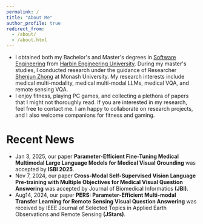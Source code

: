 ```yaml
---
permalink: /
title: "About Me"
author_profile: true
redirect_from: 
  - /about/
  - /about.html
---
```

- I obtained both my Bachelor's and Master's degrees in [Software Engineering](https://en.wikipedia.org/wiki/Software_engineering) from [Harbin Engineering University](http://www.hrbeu.edu.cn/). During my master's studies, I conducted research under the guidance of Researcher [Shenjun Zhong](https://scholar.google.com.au/citations?hl=en&user=MV5J9X8AAAAJ&view_op=list_works&sortby=pubdate) at Monash University. My research interests include medical multi-modality, medical multi-modal LLMs, medical VQA, and remote sensing VQA.
- I enjoy fitness, playing PC games, and collecting a plethora of papers that I might not thoroughly read. If you are interested in my research, feel free to contact me. I am happy to collaborate on research projects, and I also welcome companions for fitness and gaming.

Recent News
======
* Jan 3, 2025, our paper <b>Parameter-Efficient Fine-Tuning Medical Multimodal Large Language Models for Medical Visual Grounding</b> was accepted by <b>ISBI 2025</b>.
* Nov 7, 2024, our paper <b>Cross-Modal Self-Supervised Vision Language Pre-training with Multiple Objectives for Medical Visual Question Answering</b> was accepted by Journal of Biomedical Informatics <b>(JBI)</b>.
* Aug14, 2024, our paper <b>PERS: Parameter-Efficient Multi-modal Transfer Learning for Remote Sensing Visual Question Answering</b> was received by IEEE Journal of Selected Topics in Applied Earth Observations and Remote Sensing <b>(JStars)</b>.
